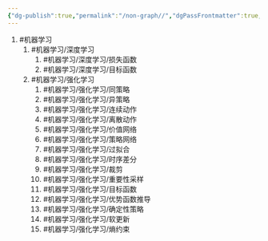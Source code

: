 ```yaml
---
{"dg-publish":true,"permalink":"/non-graph//","dgPassFrontmatter":true,"created":"2023-08-17T23:08:28.993+08:00"}
---
```



1. #机器学习
	1. #机器学习/深度学习
		1. #机器学习/深度学习/损失函数
		2. #机器学习/深度学习/目标函数 
	2. #机器学习/强化学习 
		1. #机器学习/强化学习/同策略 
		2. #机器学习/强化学习/异策略 
		3. #机器学习/强化学习/连续动作 
		4. #机器学习/强化学习/离散动作 
		5. #机器学习/强化学习/价值网络 
		6. #机器学习/强化学习/策略网络
		7. #机器学习/强化学习/过拟合 
		8. #机器学习/强化学习/时序差分 
		9. #机器学习/强化学习/裁剪 
		10. #机器学习/强化学习/重要性采样 
		11. #机器学习/强化学习/目标函数
		12. #机器学习/强化学习/优势函数推导
		13. #机器学习/强化学习/确定性策略
		14. #机器学习/强化学习/软更新
		15. #机器学习/强化学习/熵约束 
